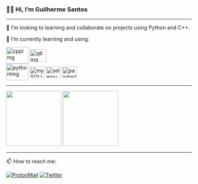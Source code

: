 <h3>  👋🏽 Hi, I’m Guilherme Santos </h3>

---


<p>🦉 I’m looking to learning and collaborate on projects using Python and C++.</p>
<p>🧰 I’m currently learning and using: </p>
<div>
    <img src="https://cdn.jsdelivr.net/gh/devicons/devicon/icons/cplusplus/cplusplus-original.svg" alt="cppImg" align="center" height="45" width="60">
    <img src="https://cdn.jsdelivr.net/gh/devicons/devicon/icons/qt/qt-original.svg" alt="qtImg" align="center" height="34" width="45">
</div>
<div>
    <img src="https://cdn.jsdelivr.net/gh/devicons/devicon/icons/python/python-original.svg" alt="pythonImg" align="center" height="45" width="60">
    <img src="https://cdn.jsdelivr.net/gh/devicons/devicon/icons/mysql/mysql-original-wordmark.svg" alt="mySQLImg" align="center" height="30" width="40"></li>
    <img src="https://cdn.jsdelivr.net/gh/devicons/devicon/icons/selenium/selenium-original.svg" alt="seleniumImg" align="center" height="30" width="40">
    <img src="https://cdn.jsdelivr.net/gh/devicons/devicon/icons/pandas/pandas-original-wordmark.svg" alt="pandasImg" align="center" height="30" width="40">
</div>

---

<div>
    <img height="150em" src="https://github-readme-stats.vercel.app/api?username=GuilhermeSantos99&show_icons=true&theme=dark&border_radius=25&hide_border=true&locale=pt-BR&title_color=70eb8bff">
    <img height="150em" src="https://github-readme-stats.vercel.app/api/top-langs/?username=GuilhermeSantos99&layout=compact&theme=dark&border_radius=25&hide_border=true&locale=pt-BR&title_color=70eb8bff">
</div>

---

<p>📫 How to reach me: </p>

[![ProtonMail](https://img.shields.io/badge/ProtonMail-8B89CC?style=for-the-badge&logo=protonmail&logoColor=white)](guilherme.ssilva@protonmail.com) [![Twitter](https://img.shields.io/badge/Twitter-1DA1F2?style=for-the-badge&logo=twitter&logoColor=white)](https://twitter.com/Guilher_me99)


